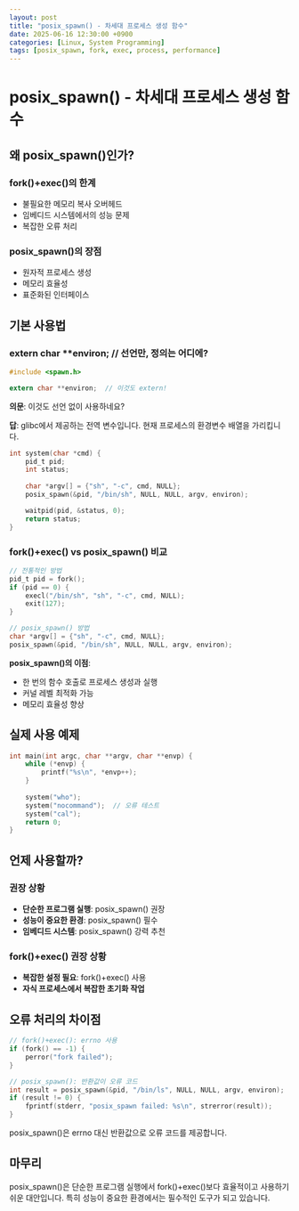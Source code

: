 ```yaml
---
layout: post
title: "posix_spawn() - 차세대 프로세스 생성 함수"
date: 2025-06-16 12:30:00 +0900
categories: [Linux, System Programming]
tags: [posix_spawn, fork, exec, process, performance]
---
```


# posix_spawn() - 차세대 프로세스 생성 함수

## 왜 posix_spawn()인가?

### fork()+exec()의 한계
- 불필요한 메모리 복사 오버헤드
- 임베디드 시스템에서의 성능 문제
- 복잡한 오류 처리

### posix_spawn()의 장점
- 원자적 프로세스 생성
- 메모리 효율성
- 표준화된 인터페이스

## 기본 사용법

### extern char **environ; // 선언만, 정의는 어디에?

```c
#include <spawn.h>

extern char **environ;  // 이것도 extern!
```

**의문**: 이것도 선언 없이 사용하네요?

**답**: glibc에서 제공하는 전역 변수입니다. 현재 프로세스의 환경변수 배열을 가리킵니다.

```c
int system(char *cmd) {
    pid_t pid;
    int status;
    
    char *argv[] = {"sh", "-c", cmd, NULL};
    posix_spawn(&pid, "/bin/sh", NULL, NULL, argv, environ);

    waitpid(pid, &status, 0);
    return status;
}
```

### fork()+exec() vs posix_spawn() 비교
```c
// 전통적인 방법
pid_t pid = fork();
if (pid == 0) {
    execl("/bin/sh", "sh", "-c", cmd, NULL);
    exit(127);
}

// posix_spawn() 방법  
char *argv[] = {"sh", "-c", cmd, NULL};
posix_spawn(&pid, "/bin/sh", NULL, NULL, argv, environ);
```

**posix_spawn()의 이점**:
- 한 번의 함수 호출로 프로세스 생성과 실행
- 커널 레벨 최적화 가능
- 메모리 효율성 향상

## 실제 사용 예제
```c
int main(int argc, char **argv, char **envp) {
    while (*envp) {
        printf("%s\n", *envp++);
    }
    
    system("who");
    system("nocommand");  // 오류 테스트
    system("cal");
    return 0;
}
```

## 언제 사용할까?

### 권장 상황
- **단순한 프로그램 실행**: posix_spawn() 권장
- **성능이 중요한 환경**: posix_spawn() 필수
- **임베디드 시스템**: posix_spawn() 강력 추천

### fork()+exec() 권장 상황
- **복잡한 설정 필요**: fork()+exec() 사용
- **자식 프로세스에서 복잡한 초기화 작업**

## 오류 처리의 차이점

```c
// fork()+exec(): errno 사용
if (fork() == -1) {
    perror("fork failed");
}

// posix_spawn(): 반환값이 오류 코드
int result = posix_spawn(&pid, "/bin/ls", NULL, NULL, argv, environ);
if (result != 0) {
    fprintf(stderr, "posix_spawn failed: %s\n", strerror(result));
}
```

posix_spawn()은 errno 대신 반환값으로 오류 코드를 제공합니다.

## 마무리

posix_spawn()은 단순한 프로그램 실행에서 fork()+exec()보다 효율적이고 사용하기 쉬운 대안입니다. 특히 성능이 중요한 환경에서는 필수적인 도구가 되고 있습니다.
